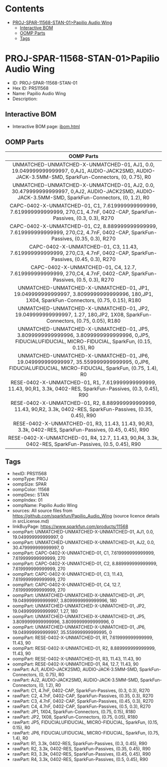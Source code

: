 



Contents
========

* [PROJ-SPAR-11568-STAN-01>Papilio Audio Wing](#proj-spar-11568-stan-01papilio-audio-wing)
	* [Interactive BOM](#interactive-bom)
	* [OOMP Parts](#oomp-parts)
	* [Tags](#tags)

# PROJ-SPAR-11568-STAN-01>Papilio Audio Wing

- ID: PROJ-SPAR-11568-STAN-01
- Hex ID: PRS11568
- Name: Papilio Audio Wing
- Description: 

## Interactive BOM

- Interactive BOM page: [ibom.html](kicad/bom/ibom.html)

## OOMP Parts
  

|OOMP Parts|
| :---: |
|UNMATCHED-UNMATCHED-X-UNMATCHED-01, AJ1, 0.0, 19.049999999999997, 0,AJ1, AUDIO-JACK2SMD, AUDIO-JACK-3.5MM-SMD, SparkFun-Connectors, (0, 0.75), R0|
|UNMATCHED-UNMATCHED-X-UNMATCHED-01, AJ2, 0.0, 30.479999999999997, 0,AJ2, AUDIO-JACK2SMD, AUDIO-JACK-3.5MM-SMD, SparkFun-Connectors, (0, 1.2), R0|
|CAPC-0402-X-UNMATCHED-01, C1, 7.619999999999999, 7.619999999999999, 270,C1, 4.7nF, 0402-CAP, SparkFun-Passives, (0.3, 0.3), R270|
|CAPC-0402-X-UNMATCHED-01, C2, 8.889999999999999, 7.619999999999999, 270,C2, 4.7nF, 0402-CAP, SparkFun-Passives, (0.35, 0.3), R270|
|CAPC-0402-X-UNMATCHED-01, C3, 11.43, 7.619999999999999, 270,C3, 4.7nF, 0402-CAP, SparkFun-Passives, (0.45, 0.3), R270|
|CAPC-0402-X-UNMATCHED-01, C4, 12.7, 7.619999999999999, 270,C4, 4.7nF, 0402-CAP, SparkFun-Passives, (0.5, 0.3), R270|
|UNMATCHED-UNMATCHED-X-UNMATCHED-01, JP1, 19.049999999999997, 3.8099999999999996, 180,JP1, 1X04, SparkFun-Connectors, (0.75, 0.15), R180|
|UNMATCHED-UNMATCHED-X-UNMATCHED-01, JP2, 19.049999999999997, 1.27, 180,JP2, 1X08, SparkFun-Connectors, (0.75, 0.05), R180|
|UNMATCHED-UNMATCHED-X-UNMATCHED-01, JP5, 3.8099999999999996, 3.8099999999999996, 0,JP5, FIDUCIALUFIDUCIAL, MICRO-FIDUCIAL, SparkFun, (0.15, 0.15), R0|
|UNMATCHED-UNMATCHED-X-UNMATCHED-01, JP6, 19.049999999999997, 35.559999999999995, 0,JP6, FIDUCIALUFIDUCIAL, MICRO-FIDUCIAL, SparkFun, (0.75, 1.4), R0|
|RESE-0402-X-UNMATCHED-01, R1, 7.619999999999999, 11.43, 90,R1, 3.3k, 0402-RES, SparkFun-Passives, (0.3, 0.45), R90|
|RESE-0402-X-UNMATCHED-01, R2, 8.889999999999999, 11.43, 90,R2, 3.3k, 0402-RES, SparkFun-Passives, (0.35, 0.45), R90|
|RESE-0402-X-UNMATCHED-01, R3, 11.43, 11.43, 90,R3, 3.3k, 0402-RES, SparkFun-Passives, (0.45, 0.45), R90|
|RESE-0402-X-UNMATCHED-01, R4, 12.7, 11.43, 90,R4, 3.3k, 0402-RES, SparkFun-Passives, (0.5, 0.45), R90|

## Tags

- hexID: PRS11568
- oompType: PROJ
- oompSize: SPAR
- oompColor: 11568
- oompDesc: STAN
- oompIndex: 01
- oompName: Papilio Audio Wing
- sources: All source files from https://github.com/sparkfun/Papilio_Audio_Wing (source licence details in srcLicense.md)
- linkBuyPage: https://www.sparkfun.com/products/11568
- oompPart: UNMATCHED-UNMATCHED-X-UNMATCHED-01, AJ1, 0.0, 19.049999999999997, 0
- oompPart: UNMATCHED-UNMATCHED-X-UNMATCHED-01, AJ2, 0.0, 30.479999999999997, 0
- oompPart: CAPC-0402-X-UNMATCHED-01, C1, 7.619999999999999, 7.619999999999999, 270
- oompPart: CAPC-0402-X-UNMATCHED-01, C2, 8.889999999999999, 7.619999999999999, 270
- oompPart: CAPC-0402-X-UNMATCHED-01, C3, 11.43, 7.619999999999999, 270
- oompPart: CAPC-0402-X-UNMATCHED-01, C4, 12.7, 7.619999999999999, 270
- oompPart: UNMATCHED-UNMATCHED-X-UNMATCHED-01, JP1, 19.049999999999997, 3.8099999999999996, 180
- oompPart: UNMATCHED-UNMATCHED-X-UNMATCHED-01, JP2, 19.049999999999997, 1.27, 180
- oompPart: UNMATCHED-UNMATCHED-X-UNMATCHED-01, JP5, 3.8099999999999996, 3.8099999999999996, 0
- oompPart: UNMATCHED-UNMATCHED-X-UNMATCHED-01, JP6, 19.049999999999997, 35.559999999999995, 0
- oompPart: RESE-0402-X-UNMATCHED-01, R1, 7.619999999999999, 11.43, 90
- oompPart: RESE-0402-X-UNMATCHED-01, R2, 8.889999999999999, 11.43, 90
- oompPart: RESE-0402-X-UNMATCHED-01, R3, 11.43, 11.43, 90
- oompPart: RESE-0402-X-UNMATCHED-01, R4, 12.7, 11.43, 90
- rawPart: AJ1, AUDIO-JACK2SMD, AUDIO-JACK-3.5MM-SMD, SparkFun-Connectors, (0, 0.75), R0
- rawPart: AJ2, AUDIO-JACK2SMD, AUDIO-JACK-3.5MM-SMD, SparkFun-Connectors, (0, 1.2), R0
- rawPart: C1, 4.7nF, 0402-CAP, SparkFun-Passives, (0.3, 0.3), R270
- rawPart: C2, 4.7nF, 0402-CAP, SparkFun-Passives, (0.35, 0.3), R270
- rawPart: C3, 4.7nF, 0402-CAP, SparkFun-Passives, (0.45, 0.3), R270
- rawPart: C4, 4.7nF, 0402-CAP, SparkFun-Passives, (0.5, 0.3), R270
- rawPart: JP1, 1X04, SparkFun-Connectors, (0.75, 0.15), R180
- rawPart: JP2, 1X08, SparkFun-Connectors, (0.75, 0.05), R180
- rawPart: JP5, FIDUCIALUFIDUCIAL, MICRO-FIDUCIAL, SparkFun, (0.15, 0.15), R0
- rawPart: JP6, FIDUCIALUFIDUCIAL, MICRO-FIDUCIAL, SparkFun, (0.75, 1.4), R0
- rawPart: R1, 3.3k, 0402-RES, SparkFun-Passives, (0.3, 0.45), R90
- rawPart: R2, 3.3k, 0402-RES, SparkFun-Passives, (0.35, 0.45), R90
- rawPart: R3, 3.3k, 0402-RES, SparkFun-Passives, (0.45, 0.45), R90
- rawPart: R4, 3.3k, 0402-RES, SparkFun-Passives, (0.5, 0.45), R90
